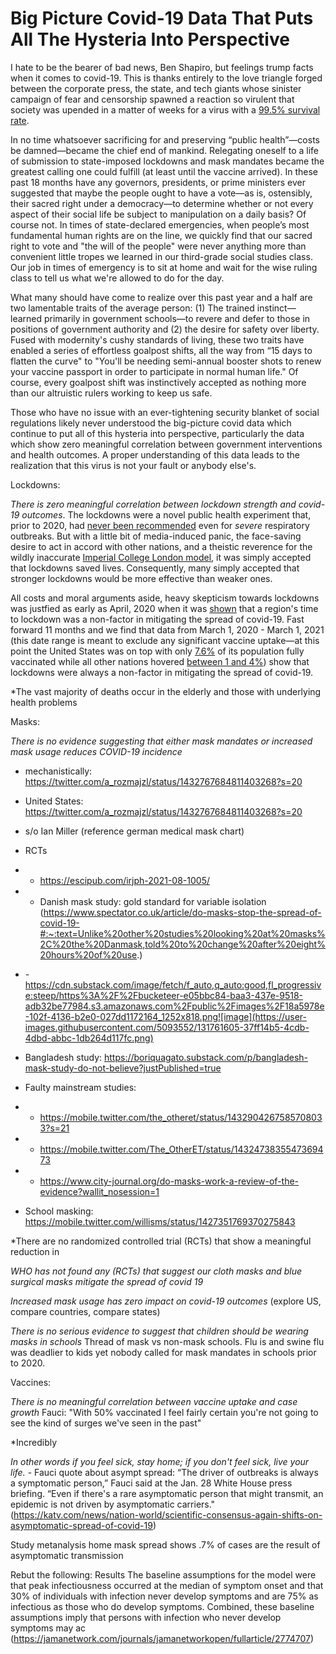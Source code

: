# Big Picture Covid-19 Data That Puts All The Hysteria Into Perspective

I hate to be the bearer of bad news, Ben Shapiro, but feelings trump facts when it comes to covid-19. This is thanks entirely to the love triangle forged between the corporate press, the state, and tech giants whose sinister campaign of fear and censorship spawned a reaction so virulent that society was upended in a matter of weeks for a virus with a [99.5% survival rate](https://www.medrxiv.org/content/10.1101/2021.07.08.21260210v1.full.pdf+html).

In no time whatsoever sacrificing for and preserving “public health”&mdash;costs be damned&mdash;became the chief end of mankind. Relegating oneself to a life of submission to state-imposed lockdowns and mask mandates became the greatest calling one could fulfill (at least until the vaccine arrived). In these past 18 months have any governors, presidents, or prime ministers ever suggested that maybe the people ought to have a vote&mdash;as is, ostensibly, their sacred right under a democracy&mdash;to determine whether or not every aspect of their social life be subject to manipulation on a daily basis? Of course not. In times of state-declared emergencies, when people’s most fundamental human rights are on the line, we quickly find that our sacred right to vote and "the will of the people" were never anything more than convenient little tropes we learned in our third-grade social studies class. Our job in times of emergency is to sit at home and wait for the wise ruling class to tell us what we're allowed to do for the day.

What many should have come to realize over this past year and a half are two lamentable traits of the average person: (1) The trained instinct&mdash;learned primarily in government schools&mdash;to revere and defer to those in positions of government authority and (2) the desire for safety over liberty. Fused with modernity's cushy standards of living, these two traits have enabled a series of effortless goalpost shifts, all the way from “15 days to flatten the curve" to "You'll be needing semi-annual booster shots to renew your vaccine passport in order to participate in normal human life." Of course, every goalpost shift was instinctively accepted as nothing more than our altruistic rulers working to keep us safe.

Those who have no issue with an ever-tightening security blanket of social regulations likely never understood the big-picture covid data which continue to put all of this hysteria into perspective, particularly the data which show zero meaningful correlation between government interventions and health outcomes. A proper understanding of this data leads to the realization that this virus is not your fault or anybody else's.


Lockdowns:

*There is zero meaningful correlation between lockdown strength and covid-19 outcomes*. The lockdowns were a novel public health experiment that, prior to 2020, had [never been recommended](https://www.hartgroup.org/covid-19-evidence/) even for *severe* respiratory outbreaks. But with a little bit of media-induced panic, the face-saving desire to act in accord with other nations, and a theistic reverence for the wildly inaccurate [Imperial College London model](https://www.imperial.ac.uk/news/196234/covid-19-imperial-researchers-model-likely-impact/), it was simply accepted that lockdowns saved lives. Consequently, many simply accepted that stronger lockdowns would be more effective than weaker ones. 

All costs and moral arguments aside, heavy skepticism towards lockdowns was justfied as early as April, 2020 when it was [shown](https://www.aier.org/article/did-the-lockdown-save-lives/) that a region's time to lockdown was a non-factor in mitigating the spread of covid-19. Fast forward 11 months and we find that data from March 1, 2020 - March 1, 2021 (this date range is meant to exclude any significant vaccine uptake&mdash;at this point the United States was on top with only [7.6%](https://ourworldindata.org/covid-vaccinations) of its population fully vaccinated while all other nations hovered [between 1 and 4%](https://ourworldindata.org/covid-vaccinations)) show that lockdowns were always a non-factor in mitigating the spread of covid-19. 




*The vast majority of deaths occur in the elderly and those with underlying health problems

Masks:

*There is no evidence suggesting that either mask mandates or increased mask usage reduces COVID-19 incidence*

- mechanistically: https://twitter.com/a_rozmajzl/status/1432767684811403268?s=20
- United States: https://twitter.com/a_rozmajzl/status/1432767684811403268?s=20
- s/o Ian Miller (reference german medical mask chart)
- RCTs
-   - https://escipub.com/irjph-2021-08-1005/
-   - Danish mask study: gold standard for variable isolation (https://www.spectator.co.uk/article/do-masks-stop-the-spread-of-covid-19-#:~:text=Unlike%20other%20studies%20looking%20at%20masks%2C%20the%20Danmask,told%20to%20change%20after%20eight%20hours%20of%20use.)
-   -https://cdn.substack.com/image/fetch/f_auto,q_auto:good,fl_progressive:steep/https%3A%2F%2Fbucketeer-e05bbc84-baa3-437e-9518-adb32be77984.s3.amazonaws.com%2Fpublic%2Fimages%2F18a5978e-102f-4136-b2e0-027dd1172164_1252x818.png![image](https://user-images.githubusercontent.com/5093552/131761605-37ff14b5-4cdb-4dbd-abbc-1db264d117fc.png)

- Bangladesh study: https://boriquagato.substack.com/p/bangladesh-mask-study-do-not-believe?justPublished=true
- Faulty mainstream studies:
-   - https://mobile.twitter.com/the_otheret/status/1432904267585708033?s=21
-   - https://mobile.twitter.com/The_OtherET/status/1432473835547369473
-   - https://www.city-journal.org/do-masks-work-a-review-of-the-evidence?wallit_nosession=1
- School masking: https://mobile.twitter.com/willisms/status/1427351769370275843

*There are no randomized controlled trial (RCTs) that show a meaningful reduction in 



*WHO has not found any (RCTs) that suggest our cloth masks and blue surgical masks mitigate the spread of covid 19*

*Increased mask usage has zero impact on covid-19 outcomes* (explore US, compare countries, compare states)

*There is no serious evidence to suggest that children should be wearing masks in schools* Thread of mask vs non-mask schools. Flu is and swine flu was deadlier to kids yet nobody called for mask mandates in schools prior to 2020. 

Vaccines: 

*There is no meaningful correlation between vaccine uptake and case growth* Fauci: "With 50% vaccinated I feel fairly certain you're not going to see the kind of surges we've seen in the past"

*Incredibly

*In other words if you feel sick, stay home; if you don't feel sick, live your life.* - Fauci quote about asympt spread: “The driver of outbreaks is always a symptomatic person,” Fauci said at the Jan. 28 White House press briefing. “Even if there's a rare asymptomatic person that might transmit, an epidemic is not driven by asymptomatic carriers." (https://katv.com/news/nation-world/scientific-consensus-again-shifts-on-asymptomatic-spread-of-covid-19)

Study metanalysis home mask spread shows .7% of cases are the result of asymptomatic transmission

Rebut the following: Results  The baseline assumptions for the model were that peak infectiousness occurred at the median of symptom onset and that 30% of individuals with infection never develop symptoms and are 75% as infectious as those who do develop symptoms. Combined, these baseline assumptions imply that persons with infection who never develop symptoms may ac (https://jamanetwork.com/journals/jamanetworkopen/fullarticle/2774707)
